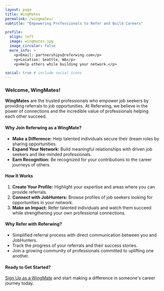 ```yaml
---
layout: page
title: WingMates
permalink: /wingmates/
subtitle: "Empowering Professionals to Refer and Build Careers"

profile:
  align: left
  image: wingmates.jpg
  image_circular: false
  more_info: >
    <p>Email: partnerships@referwing.com</p>
    <p>Location: Seattle, WA</p>
    <p>Help others while building your network.</p>

social: true # include social icons
---
```


### Welcome, WingMates!

**WingMates** are the trusted professionals who empower job seekers by providing referrals to job opportunities. At Referwing, we believe in the power of connections and the incredible value of professionals helping each other succeed.

#### **Why Join Referwing as a WingMate?**
- **Make a Difference:** Help talented individuals secure their dream roles by sharing opportunities.
- **Expand Your Network:** Build meaningful relationships with driven job seekers and like-minded professionals.
- **Earn Recognition:** Be recognized for your contributions to the career journeys of others.

#### **How It Works**
1. **Create Your Profile:** Highlight your expertise and areas where you can provide referrals.
2. **Connect with JobHunters:** Browse profiles of job seekers looking for opportunities in your network.
3. **Make an Impact:** Refer talented individuals and watch them succeed while strengthening your own professional connections.

#### **Why Refer with Referwing?**
- Simplified referral process with direct communication between you and JobHunters.
- Track the progress of your referrals and their success stories.
- Join a growing community of professionals committed to uplifting one another.

#### **Ready to Get Started?**
[Sign Up as a WingMate](#) and start making a difference in someone's career journey today.
